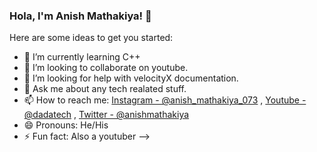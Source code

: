 ### Hola, I'm Anish Mathakiya! 👋

Here are some ideas to get you started:

- 🌱 I’m currently learning C++
- 👯 I’m looking to collaborate on youtube.
- 🤔 I’m looking for help with velocityX documentation.
- 💬 Ask me about any tech realated stuff.
- 📫 How to reach me: [Instagram - @anish_mathakiya_073](https://www.instagram.com/anish_mathakiya_073/) , [Youtube - @dadatech](https://www.youtube.com/channel/UC1WWqWTXV6hwDkrbcOO-fWw) , [Twitter - @anishmathakiya](https://twitter.com/anishmathakiya)
- 😄 Pronouns: He/His 
- ⚡ Fun fact: Also a youtuber 
-->
